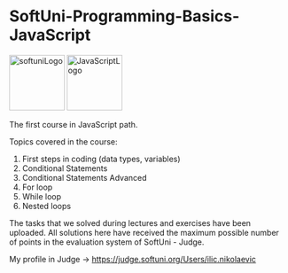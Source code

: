 # SoftUni-Programming-Basics-JavaScript

<img width="100" alt="softuniLogo" src="https://user-images.githubusercontent.com/121745595/219448556-2c7c7f5a-c282-411b-9253-1b55fff353d7.png">
<img width="100" alt="JavaScriptLogo" src="user-images.githubusercontent.com/121745595/219450402-3fa41406-db10-42fd-8533-244aac3d7caa.png">


The first course in JavaScript path. 

Topics covered in the course:
1. First steps in coding (data types, variables)
2. Conditional Statements 
3. Conditional Statements Advanced 
4. For loop
5. While loop
6. Nested loops

The tasks that we solved during lectures and exercises have been uploaded. All solutions here have received the maximum possible number of points in the evaluation system of SoftUni - Judge.

My profile in Judge -> https://judge.softuni.org/Users/ilic.nikolaevic


